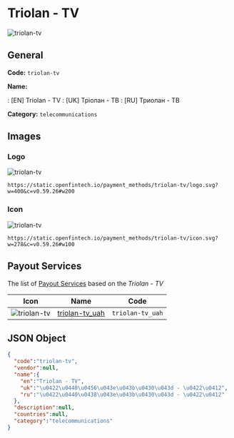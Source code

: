 
# Triolan - TV 
![triolan-tv](https://static.openfintech.io/payment_methods/triolan-tv/logo.svg?w=400&c=v0.59.26#w200)  

## General 
**Code:** `triolan-tv` 
 
**Name:** 
 
:	[EN] Triolan - TV 
:	[UK] Тріолан - ТВ 
:	[RU] Триолан - ТВ 
 
**Category:** `telecommunications` 
 

## Images 

### Logo 
![triolan-tv](https://static.openfintech.io/payment_methods/triolan-tv/logo.svg?w=400&c=v0.59.26#w200)  

```
https://static.openfintech.io/payment_methods/triolan-tv/logo.svg?w=400&c=v0.59.26#w200
```  

### Icon 
![triolan-tv](https://static.openfintech.io/payment_methods/triolan-tv/icon.svg?w=278&c=v0.59.26#w100)  

```
https://static.openfintech.io/payment_methods/triolan-tv/icon.svg?w=278&c=v0.59.26#w100
```  

## Payout Services 
 
The list of [Payout Services](/payout-services/) based on the _Triolan - TV_ 

|Icon|Name|Code| 
|:---:|:---:|:---:| 
|![triolan-tv](https://static.openfintech.io/payout_methods/triolan-tv/icon.png?w=278&c=v0.59.26#w40) |[triolan-tv_uah](/payout-services/triolan-tv_uah/)|`triolan-tv_uah`| 
 

## JSON Object 

```json
{
  "code":"triolan-tv",
  "vendor":null,
  "name":{
    "en":"Triolan - TV",
    "uk":"\u0422\u0440\u0456\u043e\u043b\u0430\u043d - \u0422\u0412",
    "ru":"\u0422\u0440\u0438\u043e\u043b\u0430\u043d - \u0422\u0412"
  },
  "description":null,
  "countries":null,
  "category":"telecommunications"
}
```  
